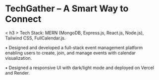 # TechGather – A Smart Way to Connect
  
 < h3 > Tech Stack: MERN (MongoDB, Express.js, React.js, Node.js), Tailwind CSS, FullCalendar.js. </h3>
  
<p> • Designed and developed a full-stack event management platform enabling users to create, join, and manage events with calendar visualization. </p>
<p> • Designed a responsive UI with dark/light mode and deployed on Vercel and Render. </p>

